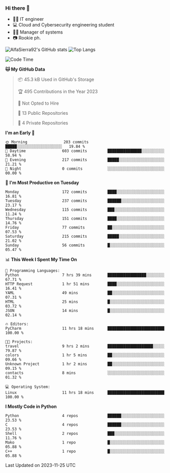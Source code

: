 ### Hi there 👋
- 👨‍💻 IT engineer
- 💻 Cloud and Cybersecurity engineering student
- 👨‍💼 Manager of systems
- 📷 Rookie ph.


![AlfaSierra92's GitHub stats](https://github-readme-stats.vercel.app/api?username=AlfaSierra92&theme=nord)
![Top Langs](https://github-readme-stats.vercel.app/api/top-langs/?username=AlfaSierra92&theme=nord&layout=compact)

<!--START_SECTION:waka-->
![Code Time](http://img.shields.io/badge/Code%20Time-32%20hrs%202%20mins-blue)

**🐱 My GitHub Data** 

> 📦 45.3 kB Used in GitHub's Storage 
 > 
> 🏆 495 Contributions in the Year 2023
 > 
> 🚫 Not Opted to Hire
 > 
> 📜 13 Public Repositories 
 > 
> 🔑 4 Private Repositories 
 > 
**I'm an Early 🐤** 

```text
🌞 Morning                203 commits         █████░░░░░░░░░░░░░░░░░░░░   19.84 % 
🌆 Daytime                603 commits         ███████████████░░░░░░░░░░   58.94 % 
🌃 Evening                217 commits         █████░░░░░░░░░░░░░░░░░░░░   21.21 % 
🌙 Night                  0 commits           ░░░░░░░░░░░░░░░░░░░░░░░░░   00.00 % 
```
📅 **I'm Most Productive on Tuesday** 

```text
Monday                   172 commits         ████░░░░░░░░░░░░░░░░░░░░░   16.81 % 
Tuesday                  237 commits         ██████░░░░░░░░░░░░░░░░░░░   23.17 % 
Wednesday                115 commits         ███░░░░░░░░░░░░░░░░░░░░░░   11.24 % 
Thursday                 151 commits         ████░░░░░░░░░░░░░░░░░░░░░   14.76 % 
Friday                   77 commits          ██░░░░░░░░░░░░░░░░░░░░░░░   07.53 % 
Saturday                 215 commits         █████░░░░░░░░░░░░░░░░░░░░   21.02 % 
Sunday                   56 commits          █░░░░░░░░░░░░░░░░░░░░░░░░   05.47 % 
```


📊 **This Week I Spent My Time On** 

```text
💬 Programming Languages: 
Python                   7 hrs 39 mins       █████████████████░░░░░░░░   67.71 % 
HTTP Request             1 hr 51 mins        ████░░░░░░░░░░░░░░░░░░░░░   16.41 % 
YAML                     49 mins             ██░░░░░░░░░░░░░░░░░░░░░░░   07.31 % 
HTML                     25 mins             █░░░░░░░░░░░░░░░░░░░░░░░░   03.72 % 
JSON                     14 mins             █░░░░░░░░░░░░░░░░░░░░░░░░   02.14 % 

🔥 Editors: 
PyCharm                  11 hrs 18 mins      █████████████████████████   100.00 % 

🐱‍💻 Projects: 
travel                   9 hrs 2 mins        ████████████████████░░░░░   79.87 % 
colors                   1 hr 5 mins         ██░░░░░░░░░░░░░░░░░░░░░░░   09.66 % 
Unknown Project          1 hr 2 mins         ██░░░░░░░░░░░░░░░░░░░░░░░   09.15 % 
contacts                 8 mins              ░░░░░░░░░░░░░░░░░░░░░░░░░   01.32 % 

💻 Operating System: 
Linux                    11 hrs 18 mins      █████████████████████████   100.00 % 
```

**I Mostly Code in Python** 

```text
Python                   4 repos             ██████░░░░░░░░░░░░░░░░░░░   23.53 % 
C                        4 repos             ██████░░░░░░░░░░░░░░░░░░░   23.53 % 
Shell                    2 repos             ███░░░░░░░░░░░░░░░░░░░░░░   11.76 % 
Mako                     1 repo              █░░░░░░░░░░░░░░░░░░░░░░░░   05.88 % 
C++                      1 repo              █░░░░░░░░░░░░░░░░░░░░░░░░   05.88 % 
```




 Last Updated on 2023-11-25 UTC
<!--END_SECTION:waka-->

<!--
**AlfaSierra92/AlfaSierra92** is a ✨ _special_ ✨ repository because its `README.md` (this file) appears on your GitHub profile.

Here are some ideas to get you started:

- 🔭 I’m currently working on ...
- 🌱 I’m currently learning ...
- 👯 I’m looking to collaborate on ...
- 🤔 I’m looking for help with ...
- 💬 Ask me about ...
- 📫 How to reach me: ...
- 😄 Pronouns: ...
- ⚡ Fun fact: ...
-->
